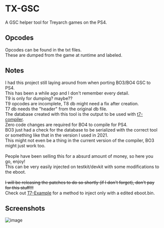 # TX-GSC
A GSC helper tool for Treyarch games on the PS4.<br>

## Opcodes
Opcodes can be found in the txt files.<br>
These are dumped from the game at runtime and labeled.<br>

## Notes
I had this project still laying around from when porting BO3/BO4 GSC to PS4.<br>
This has been a while ago and I don't remember every detail.<br>
T9 is only for dumping? maybe??<br>
T9 opcodes are incomplete, T8 db might need a fix after creation.<br>
T7 db needs the "header" from the original db file.<br>
The database created with this tool is the output to be used with [t7-compiler](https://github.com/shiversoftdev/t7-compiler).<br>
Zero code changes are required for BO4 to compile for PS4.<br>
BO3 just had a check for the database to be serialized with the correct tool or something like that in the version I used in 2021.<br>
This might not even be a thing in the current version of the compiler, BO3 might just work too.<br><br>
People have been selling this for a absurd amount of money, so here you go, enjoy!<br>
This can be very easily injected on testkit/devkit with some modifications to the eboot.<br><br>
~~I will be releasing the patches to do so shortly (if I don't forget), don't pay for this stuff!!!~~<br>
Check out [T7-Example](https://github.com/DeathRGH/TX-GSC/blob/master/T7-Example.md) for a method to inject only with a edited eboot.bin.

## Screenshots
![image](https://github.com/user-attachments/assets/0d0a6665-fced-4e6a-b0e6-bd5620df7962)

